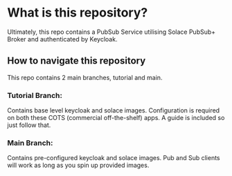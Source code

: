 # What is this repository?
Ultimately, this repo contains a PubSub Service utilising Solace PubSub+ Broker and authenticated by Keycloak.

## How to navigate this repository
This repo contains 2 main branches, tutorial and main. 

### Tutorial Branch:
Contains base level keycloak and solace images. 
Configuration is required on both these COTS (commercial off-the-shelf) apps. 
A guide is included so just follow that.

### Main Branch:
Contains pre-configured keycloak and solace images.
Pub and Sub clients will work as long as you spin up provided images.

